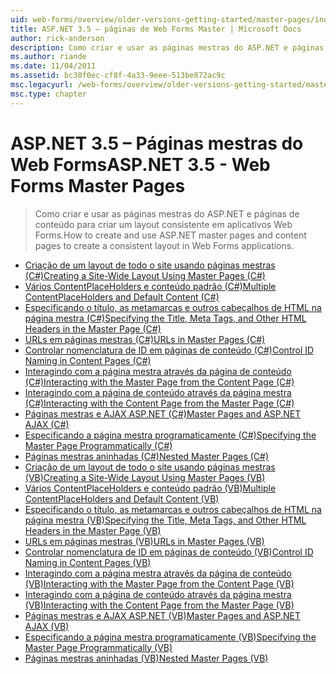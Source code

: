 ```yaml
---
uid: web-forms/overview/older-versions-getting-started/master-pages/index
title: ASP.NET 3.5 – páginas de Web Forms Master | Microsoft Docs
author: rick-anderson
description: Como criar e usar as páginas mestras do ASP.NET e páginas de conteúdo para criar um layout consistente em aplicativos Web Forms.
ms.author: riande
ms.date: 11/04/2011
ms.assetid: bc30f0ec-cf8f-4a33-9eee-513be872ac9c
msc.legacyurl: /web-forms/overview/older-versions-getting-started/master-pages
msc.type: chapter
---
```

<a name="aspnet-35---web-forms-master-pages"></a><span data-ttu-id="8e773-103">ASP.NET 3.5 – Páginas mestras do Web Forms</span><span class="sxs-lookup"><span data-stu-id="8e773-103">ASP.NET 3.5 - Web Forms Master Pages</span></span>
====================
> <span data-ttu-id="8e773-104">Como criar e usar as páginas mestras do ASP.NET e páginas de conteúdo para criar um layout consistente em aplicativos Web Forms.</span><span class="sxs-lookup"><span data-stu-id="8e773-104">How to create and use ASP.NET master pages and content pages to create a consistent layout in Web Forms applications.</span></span>


- [<span data-ttu-id="8e773-105">Criação de um layout de todo o site usando páginas mestras (C#)</span><span class="sxs-lookup"><span data-stu-id="8e773-105">Creating a Site-Wide Layout Using Master Pages (C#)</span></span>](creating-a-site-wide-layout-using-master-pages-cs.md)
- [<span data-ttu-id="8e773-106">Vários ContentPlaceHolders e conteúdo padrão (C#)</span><span class="sxs-lookup"><span data-stu-id="8e773-106">Multiple ContentPlaceHolders and Default Content (C#)</span></span>](multiple-contentplaceholders-and-default-content-cs.md)
- [<span data-ttu-id="8e773-107">Especificando o título, as metamarcas e outros cabeçalhos de HTML na página mestra (C#)</span><span class="sxs-lookup"><span data-stu-id="8e773-107">Specifying the Title, Meta Tags, and Other HTML Headers in the Master Page (C#)</span></span>](specifying-the-title-meta-tags-and-other-html-headers-in-the-master-page-cs.md)
- [<span data-ttu-id="8e773-108">URLs em páginas mestras (C#)</span><span class="sxs-lookup"><span data-stu-id="8e773-108">URLs in Master Pages (C#)</span></span>](urls-in-master-pages-cs.md)
- [<span data-ttu-id="8e773-109">Controlar nomenclatura de ID em páginas de conteúdo (C#)</span><span class="sxs-lookup"><span data-stu-id="8e773-109">Control ID Naming in Content Pages (C#)</span></span>](control-id-naming-in-content-pages-cs.md)
- [<span data-ttu-id="8e773-110">Interagindo com a página mestra através da página de conteúdo (C#)</span><span class="sxs-lookup"><span data-stu-id="8e773-110">Interacting with the Master Page from the Content Page (C#)</span></span>](interacting-with-the-master-page-from-the-content-page-cs.md)
- [<span data-ttu-id="8e773-111">Interagindo com a página de conteúdo através da página mestra (C#)</span><span class="sxs-lookup"><span data-stu-id="8e773-111">Interacting with the Content Page from the Master Page (C#)</span></span>](interacting-with-the-content-page-from-the-master-page-cs.md)
- [<span data-ttu-id="8e773-112">Páginas mestras e AJAX ASP.NET (C#)</span><span class="sxs-lookup"><span data-stu-id="8e773-112">Master Pages and ASP.NET AJAX (C#)</span></span>](master-pages-and-asp-net-ajax-cs.md)
- [<span data-ttu-id="8e773-113">Especificando a página mestra programaticamente (C#)</span><span class="sxs-lookup"><span data-stu-id="8e773-113">Specifying the Master Page Programmatically (C#)</span></span>](specifying-the-master-page-programmatically-cs.md)
- [<span data-ttu-id="8e773-114">Páginas mestras aninhadas (C#)</span><span class="sxs-lookup"><span data-stu-id="8e773-114">Nested Master Pages (C#)</span></span>](nested-master-pages-cs.md)
- [<span data-ttu-id="8e773-115">Criação de um layout de todo o site usando páginas mestras (VB)</span><span class="sxs-lookup"><span data-stu-id="8e773-115">Creating a Site-Wide Layout Using Master Pages (VB)</span></span>](creating-a-site-wide-layout-using-master-pages-vb.md)
- [<span data-ttu-id="8e773-116">Vários ContentPlaceHolders e conteúdo padrão (VB)</span><span class="sxs-lookup"><span data-stu-id="8e773-116">Multiple ContentPlaceHolders and Default Content (VB)</span></span>](multiple-contentplaceholders-and-default-content-vb.md)
- [<span data-ttu-id="8e773-117">Especificando o título, as metamarcas e outros cabeçalhos de HTML na página mestra (VB)</span><span class="sxs-lookup"><span data-stu-id="8e773-117">Specifying the Title, Meta Tags, and Other HTML Headers in the Master Page (VB)</span></span>](specifying-the-title-meta-tags-and-other-html-headers-in-the-master-page-vb.md)
- [<span data-ttu-id="8e773-118">URLs em páginas mestras (VB)</span><span class="sxs-lookup"><span data-stu-id="8e773-118">URLs in Master Pages (VB)</span></span>](urls-in-master-pages-vb.md)
- [<span data-ttu-id="8e773-119">Controlar nomenclatura de ID em páginas de conteúdo (VB)</span><span class="sxs-lookup"><span data-stu-id="8e773-119">Control ID Naming in Content Pages (VB)</span></span>](control-id-naming-in-content-pages-vb.md)
- [<span data-ttu-id="8e773-120">Interagindo com a página mestra através da página de conteúdo (VB)</span><span class="sxs-lookup"><span data-stu-id="8e773-120">Interacting with the Master Page from the Content Page (VB)</span></span>](interacting-with-the-master-page-from-the-content-page-vb.md)
- [<span data-ttu-id="8e773-121">Interagindo com a página de conteúdo através da página mestra (VB)</span><span class="sxs-lookup"><span data-stu-id="8e773-121">Interacting with the Content Page from the Master Page (VB)</span></span>](interacting-with-the-content-page-from-the-master-page-vb.md)
- [<span data-ttu-id="8e773-122">Páginas mestras e AJAX ASP.NET (VB)</span><span class="sxs-lookup"><span data-stu-id="8e773-122">Master Pages and ASP.NET AJAX (VB)</span></span>](master-pages-and-asp-net-ajax-vb.md)
- [<span data-ttu-id="8e773-123">Especificando a página mestra programaticamente (VB)</span><span class="sxs-lookup"><span data-stu-id="8e773-123">Specifying the Master Page Programmatically (VB)</span></span>](specifying-the-master-page-programmatically-vb.md)
- [<span data-ttu-id="8e773-124">Páginas mestras aninhadas (VB)</span><span class="sxs-lookup"><span data-stu-id="8e773-124">Nested Master Pages (VB)</span></span>](nested-master-pages-vb.md)
